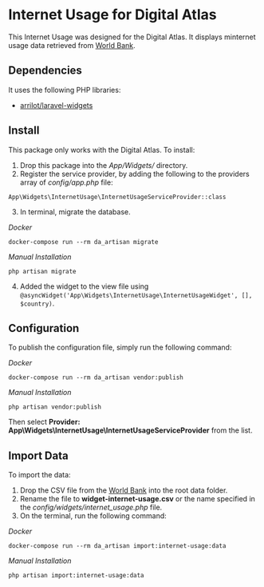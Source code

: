 # Internet Usage for Digital Atlas

This Internet Usage was designed for the Digital Atlas.  It displays minternet usage data retrieved from [World Bank](https://data.worldbank.org/indicator/IT.NET.USER.ZS).

## Dependencies

It uses the following PHP libraries:

- [arrilot/laravel-widgets](https://github.com/arrilot/laravel-widgets)

## Install

This package only works with the Digital Atlas.  To install:

1. Drop this package into the *App/Widgets/* directory.
2. Register the service provider, by adding the following to the providers array of *config/app.php* file:
```
App\Widgets\InternetUsage\InternetUsageServiceProvider::class
```
3. In terminal, migrate the database.

_Docker_
```
docker-compose run --rm da_artisan migrate
```

_Manual Installation_
```
php artisan migrate
```

4. Added the widget to the view file using `@asyncWidget('App\Widgets\InternetUsage\InternetUsageWidget', [], $country)`.

## Configuration

To publish the configuration file, simply run the following command:

_Docker_
```
docker-compose run --rm da_artisan vendor:publish
```

_Manual Installation_
```
php artisan vendor:publish
```

Then select **Provider: App\Widgets\InternetUsage\InternetUsageServiceProvider** from the list.

## Import Data

To import the data:

1. Drop the CSV file from the [World Bank](https://data.worldbank.org/indicator/IT.NET.USER.ZS) into the root data folder.
2. Rename the file to **widget-internet-usage.csv** or the name specified in the *config/widgets/internet_usage.php* file.
3. On the terminal, run the following command:

_Docker_
```
docker-compose run --rm da_artisan import:internet-usage:data
```

_Manual Installation_
```
php artisan import:internet-usage:data
```
